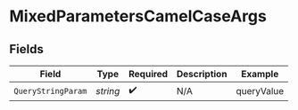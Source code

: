 # MixedParametersCamelCaseArgs


## Fields

| Field              | Type               | Required           | Description        | Example            |
| ------------------ | ------------------ | ------------------ | ------------------ | ------------------ |
| `QueryStringParam` | *string*           | :heavy_check_mark: | N/A                | queryValue         |